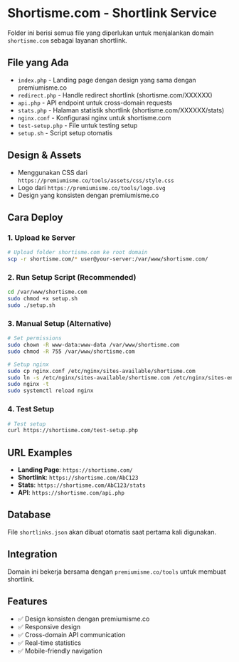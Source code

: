 # Shortisme.com - Shortlink Service

Folder ini berisi semua file yang diperlukan untuk menjalankan domain `shortisme.com` sebagai layanan shortlink.

## File yang Ada

- `index.php` - Landing page dengan design yang sama dengan premiumisme.co
- `redirect.php` - Handle redirect shortlink (shortisme.com/XXXXXX)
- `api.php` - API endpoint untuk cross-domain requests
- `stats.php` - Halaman statistik shortlink (shortisme.com/XXXXXX/stats)
- `nginx.conf` - Konfigurasi nginx untuk shortisme.com
- `test-setup.php` - File untuk testing setup
- `setup.sh` - Script setup otomatis

## Design & Assets

- Menggunakan CSS dari `https://premiumisme.co/tools/assets/css/style.css`
- Logo dari `https://premiumisme.co/tools/logo.svg`
- Design yang konsisten dengan premiumisme.co

## Cara Deploy

### 1. Upload ke Server
```bash
# Upload folder shortisme.com ke root domain
scp -r shortisme.com/* user@your-server:/var/www/shortisme.com/
```

### 2. Run Setup Script (Recommended)
```bash
cd /var/www/shortisme.com
sudo chmod +x setup.sh
sudo ./setup.sh
```

### 3. Manual Setup (Alternative)
```bash
# Set permissions
sudo chown -R www-data:www-data /var/www/shortisme.com
sudo chmod -R 755 /var/www/shortisme.com

# Setup nginx
sudo cp nginx.conf /etc/nginx/sites-available/shortisme.com
sudo ln -s /etc/nginx/sites-available/shortisme.com /etc/nginx/sites-enabled/
sudo nginx -t
sudo systemctl reload nginx
```

### 4. Test Setup
```bash
# Test setup
curl https://shortisme.com/test-setup.php
```

## URL Examples

- **Landing Page**: `https://shortisme.com/`
- **Shortlink**: `https://shortisme.com/AbC123`
- **Stats**: `https://shortisme.com/AbC123/stats`
- **API**: `https://shortisme.com/api.php`

## Database

File `shortlinks.json` akan dibuat otomatis saat pertama kali digunakan.

## Integration

Domain ini bekerja bersama dengan `premiumisme.co/tools` untuk membuat shortlink.

## Features

- ✅ Design konsisten dengan premiumisme.co
- ✅ Responsive design
- ✅ Cross-domain API communication
- ✅ Real-time statistics
- ✅ Mobile-friendly navigation
